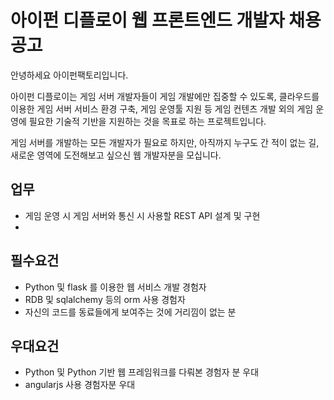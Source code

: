 # 아이펀 디플로이 웹 프론트엔드 개발자 채용공고

안녕하세요 아이펀팩토리입니다.

아이펀 디플로이는 게임 서버 개발자들이 게임 개발에만 집중할 수 있도록,
클라우드를 이용한 게임 서버 서비스 환경 구축, 게임 운영툴 지원 등 게임 컨텐츠 개발 외의 게임 운영에 필요한 기술적 기반을 지원하는 것을 목표로 하는 프로젝트입니다.

게임 서버를 개발하는 모든 개발자가 필요로 하지만, 아직까지 누구도 간 적이 없는 길, 새로운 영역에 도전해보고 싶으신 웹 개발자분을 모십니다.

## 업무

- 게임 운영 시 게임 서버와 통신 시 사용할 REST API 설계 및 구현
- 

## 필수요건

- Python 및 flask 를 이용한 웹 서비스 개발 경험자
- RDB 및 sqlalchemy 등의 orm 사용 경험자
- 자신의 코드를 동료들에게 보여주는 것에 거리낌이 없는 분

## 우대요건

- Python 및 Python 기반 웹 프레임워크를 다뤄본 경험자 분 우대
- angularjs 사용 경험자분 우대